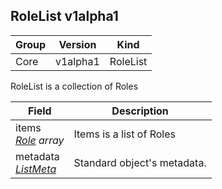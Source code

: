 ## RoleList v1alpha1

Group        | Version     | Kind
------------ | ---------- | -----------
Core | v1alpha1 | RoleList



RoleList is a collection of Roles



Field        | Description
------------ | -----------
items <br /> *[Role](#role-v1alpha1) array*  | Items is a list of Roles
metadata <br /> *[ListMeta](#listmeta-unversioned)*  | Standard object's metadata.

